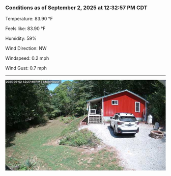 ### Conditions as of September 2, 2025 at 12:32:57 PM CDT 

Temperature: 83.90 &deg;F

Feels like: 83.90 &deg;F

Humidity: 59%

Wind Direction: NW

Windspeed: 0.2 mph

Wind Gust: 0.7 mph

---

<img src="./images/latest.jpeg"/>

